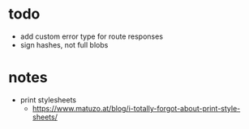 # todo

- add custom error type for route responses
- sign hashes, not full blobs

# notes

- print stylesheets
  - https://www.matuzo.at/blog/i-totally-forgot-about-print-style-sheets/